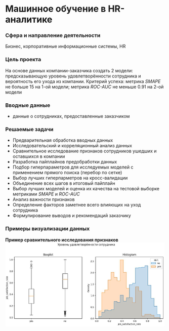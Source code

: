 # Машинное обучение в HR-аналитике

### **Сфера и направление деятельности**

Бизнес, корпоративные информационные системы, HR

### **Цель проекта**

На основе данных компании-заказчика создать 2 модели: предсказывающую уровень удовлетворённости сотрудника и вероятность его ухода из компании.
Критерий успеха: метрика *SMAPE* не больше 15 на 1-ой модели; метрика *ROC-AUC* не меньше 0.91 на 2-ой модели



### **Вводные данные**

  - данные о сотрудниках, предоставленные заказчиком

### **Решаемые задачи**

  - Предварительная обработка вводных данных
  - Исследовательский и корреляционный анализ данных
  - Сравнительное исследование признаков сотрудников ушедших и оставшихся в компании
  - Разработка пайплайнов предобработки данных
  - Подбор гиперпараметров для исследуемых моделей с применением прямого поиска (перебор по сетке)
  - Выбор лучших гиперпарметров на кросс-валидации 
  - Объединение всех шагов в итоговый пайплайн
  - Выбор лучших моделей и оценка их качества на тестовой выборке метриками *SMAPE* и *ROC-AUC*
  - Анализ важности признаков
  - Определение факторов заметнее всего влияющих на уход сотрудника
  - Формулирование выводов и рекомендаций заказчику

### Примеры визуализации данных

**Пример сравнительного исследования признаков**
![Пример сравнительного исследования признаков](https://raw.githubusercontent.com/Gitsmither/hr_analytics/main/images/img.JPG)
